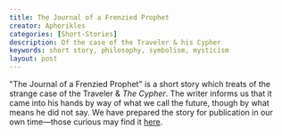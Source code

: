 ```yaml
---
title: The Journal of a Frenzied Prophet
creator: Aphorikles
categories: [Short-Stories]
description: Of the case of the Traveler & his Cypher
keywords: short story, philosophy, symbolism, mysticism
layout: post
---
```


"The Journal of a Frenzied Prophet" is a short story which treats of the strange case of the Traveler & *The Cypher*. The writer informs us that it came into his hands by way of what we call the future, though by what means he did not say. We have prepared the story for publication in our own time—those curious may find it <a href="https://firebasestorage.googleapis.com/v0/b/perceptua-b6ea3.appspot.com/o/public%2FThe%20Journal%20of%20a%20Frenzied%20Prophet.pdf?alt=media&token=0034a567-173c-4748-8d5b-457c2818a7cb" target="_blank">here</a>.
